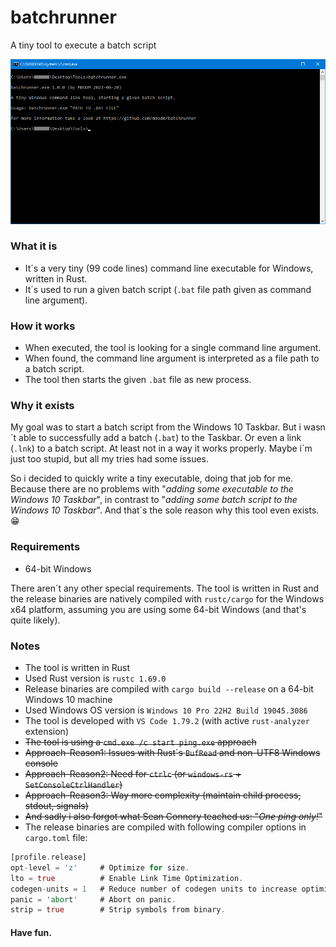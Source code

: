 # batchrunner
A tiny tool to execute a batch script

![Screenshot](screenshot.png)

### What it is
- It´s a very tiny (99 code lines) command line executable for Windows, written in Rust.
- It´s used to run a given batch script (`.bat` file path given as command line argument).

### How it works
- When executed, the tool is looking for a single command line argument.
- When found, the command line argument is interpreted as a file path to a batch script.
- The tool then starts the given `.bat` file as new process.

### Why it exists
My goal was to start a batch script from the Windows 10 Taskbar. But i wasn´t able to successfully add a batch (`.bat`) to the Taskbar. Or even a link (`.lnk`) to a batch script. At least not in a way it works properly. Maybe i´m just too stupid, but all my tries had some issues.

So i decided to quickly write a tiny executable, doing that job for me. Because there are no problems with "_adding some executable to the Windows 10 Taskbar_", in contrast to "_adding some batch script to the Windows 10 Taskbar_". And that´s the sole reason why this tool even exists. :grin:

### Requirements

- 64-bit Windows

There aren´t any other special requirements. The tool is written in Rust and the release binaries are natively compiled with `rustc/cargo` for the Windows x64 platform, assuming you are using some 64-bit Windows (and that's quite likely).

### Notes
- The tool is written in Rust
- Used Rust version is `rustc 1.69.0`
- Release binaries are compiled with `cargo build --release` on a 64-bit Windows 10 machine
- Used Windows OS version is `Windows 10 Pro 22H2 Build 19045.3086`
- The tool is developed with `VS Code 1.79.2` (with active `rust-analyzer` extension)
- ~~The tool is using a `cmd.exe /c start ping.exe` approach~~
- ~~Approach-Reason1: Issues with Rust´s `BufRead` and non-UTF8 Windows console~~
- ~~Approach-Reason2: Need for `ctrlc` (or `windows-rs` + `SetConsoleCtrlHandler`)~~
- ~~Approach-Reason3: Way more complexity (maintain child process, stdout, signals)~~
- ~~And sadly i also forgot what Sean Connery teached us: "_One ping only!_"~~
- The release binaries are compiled with following compiler options in `cargo.toml` file:
```rust
[profile.release]
opt-level = 'z'     # Optimize for size.
lto = true          # Enable Link Time Optimization.
codegen-units = 1   # Reduce number of codegen units to increase optimizations.
panic = 'abort'     # Abort on panic.
strip = true        # Strip symbols from binary.
```

#### Have fun.
